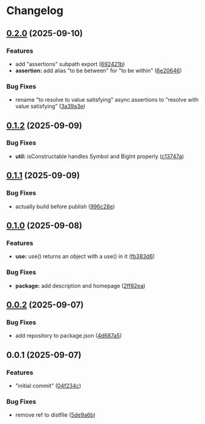 # Changelog

## [0.2.0](https://github.com/boneskull/bupkis/compare/bupkis-v0.1.2...bupkis-v0.2.0) (2025-09-10)


### Features

* add "assertions" subpath export ([692421b](https://github.com/boneskull/bupkis/commit/692421b5831a440fce0d0e9fe191a4aeba61a808))
* **assertion:** add alias "to be between" for "to be within" ([6e20646](https://github.com/boneskull/bupkis/commit/6e2064671b0b8e4ca35db55fd8ec90211956f303))


### Bug Fixes

* rename "to resolve to value satisfying" async assertions to "resolve with value satisfying" ([3a39a3e](https://github.com/boneskull/bupkis/commit/3a39a3e18ea2899f8c8ec8cbabdff9475dfbe41d))

## [0.1.2](https://github.com/boneskull/bupkis/compare/bupkis-v0.1.1...bupkis-v0.1.2) (2025-09-09)


### Bug Fixes

* **util:** isConstructable handles Symbol and BigInt properly ([c13747a](https://github.com/boneskull/bupkis/commit/c13747aa57b5806c38389c1d8347a2966cb17f22))

## [0.1.1](https://github.com/boneskull/bupkis/compare/bupkis-v0.1.0...bupkis-v0.1.1) (2025-09-09)


### Bug Fixes

* actually build before publish ([996c28e](https://github.com/boneskull/bupkis/commit/996c28e223ce488d07ea0b7633829ff25d510be3))

## [0.1.0](https://github.com/boneskull/bupkis/compare/bupkis-v0.0.2...bupkis-v0.1.0) (2025-09-08)


### Features

* **use:** use() returns an object with a use() in it ([fb383d6](https://github.com/boneskull/bupkis/commit/fb383d6fb2f541085d2300664fe73b25c6249e42))


### Bug Fixes

* **package:** add description and homepage ([2ff82ea](https://github.com/boneskull/bupkis/commit/2ff82ea715280098f59612ba32da808308aced0e))

## [0.0.2](https://github.com/boneskull/bupkis/compare/bupkis-v0.0.1...bupkis-v0.0.2) (2025-09-07)


### Bug Fixes

* add repository to package.json ([4d687a5](https://github.com/boneskull/bupkis/commit/4d687a54c4fb34331508011df14fcfd966bf7ad3))

## 0.0.1 (2025-09-07)


### Features

* "initial commit" ([04f234c](https://github.com/boneskull/bupkis/commit/04f234c8f8cea4cef5bae0dc7ccb692eb91d8748))


### Bug Fixes

* remove ref to distfile ([5de9a6b](https://github.com/boneskull/bupkis/commit/5de9a6b6f7bebe3f8898eecc3ae2212e183c3a16))
